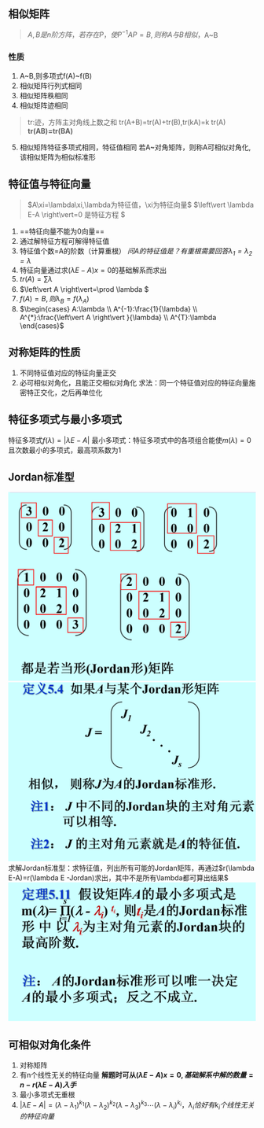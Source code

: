 ## 相似矩阵
> $A,B是n阶方阵，若存在P，使P^{-1}AP=B,则称A与B相似，$A~B

### 性质
1. A~B,则多项式f(A)~f(B)
2. 相似矩阵行列式相同
3. 相似矩阵秩相同
4. 相似矩阵迹相同
>tr:迹，方阵主对角线上数之和
tr(A+B)=tr(A)+tr(B),tr(kA)=k tr(A)
**tr(AB)=tr(BA)**
5. 相似矩阵特征多项式相同，特征值相同
若A~对角矩阵，则称A可相似对角化,该相似矩阵为相似标准形

## 特征值与特征向量
> $A\xi=\lambda\xi,\lambda为特征值，\xi为特征向量$
> $\left\vert \lambda E-A \right\vert=0 是特征方程 $

1. ==特征向量不能为0向量==
2. 通过解特征方程可解得特征值
3. 特征值个数=A的阶数（计算重根） *问A的特征值是？有重根需要回答$\lambda_1=\lambda_2=\lambda$*
4. 特征向量通过求$(\lambda E-A)x=0$的基础解系而求出
5. $tr(A)=\sum_{}\lambda$
6. $\left\vert A \right\vert=\prod \lambda  $
7. $f(A)=B,则\lambda_{B}=f(\lambda_{A})$
8. $\begin{cases}
    A:\lambda \\ A^{-1}:\frac{1}{\lambda} \\ A^{*}:\frac{\left\vert A \right\vert }{\lambda} \\ A^{T}:\lambda 
\end{cases}$

## 对称矩阵的性质
1. 不同特征值对应的特征向量正交
2. 必可相似对角化，且能正交相似对角化
   求法：同一个特征值对应的特征向量施密特正交化，之后再单位化
## 特征多项式与最小多项式
特征多项式$f(\lambda)=\left\vert \lambda E-A \right\vert$
最小多项式：特征多项式中的各项组合能使$m(\lambda)=0$且次数最小的多项式，最高项系数为1


## Jordan标准型
![](images/2022-12-13-13-31-28.png)
![](images/2022-12-13-13-31-39.png)
求解Jordan标准型：求特征值，列出所有可能的Jordan矩阵，再通过$r(\lambda E-A)=r(\lambda E -Jordan)求出，其中不是所有\lambda都可算出结果$
![](images/2022-12-13-13-34-37.png)
## 可相似对角化条件
1. 对称矩阵
2. 有n个线性无关的特征向量
**解题时可从$(\lambda E-A)x=0,基础解系中解的数量=n-r(\lambda E-A)入手$**
3. 最小多项式无重根
4. $\left\vert \lambda E-A \right\vert=(\lambda-\lambda_1)^{k_1}(\lambda-\lambda_2)^{k_2}(\lambda-\lambda_3)^{k_3}\cdots (\lambda-\lambda_i)^{k_i}，\lambda_i恰好有k_i个线性无关的特征向量$